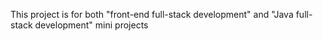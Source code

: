 This project is for both "front-end full-stack development" and "Java full-stack development" mini projects 
